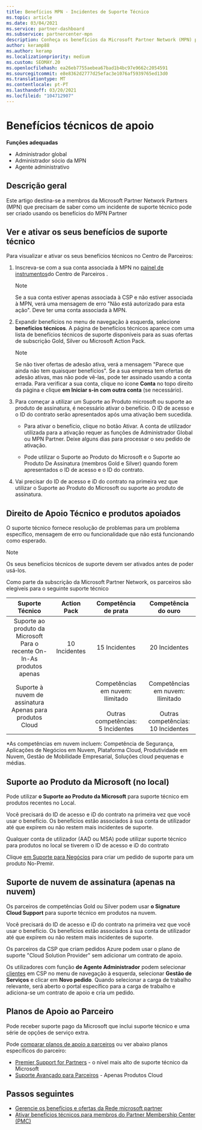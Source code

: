 ```yaml
---
title: Benefícios MPN - Incidentes de Suporte Técnico
ms.topic: article
ms.date: 03/04/2021
ms.service: partner-dashboard
ms.subservice: partnercenter-mpn
description: Conheça os benefícios da Microsoft Partner Network (MPN) para incidentes de suporte técnico
author: keramp88
ms.author: keramp
ms.localizationpriority: medium
ms.custom: SEOMAY.20
ms.openlocfilehash: ea26eb7755aebea67bad1b4bc97e9662c2054591
ms.sourcegitcommit: e8e8362d2777d25efac3e1076af5939765ed13d0
ms.translationtype: MT
ms.contentlocale: pt-PT
ms.lasthandoff: 03/20/2021
ms.locfileid: "104712907"
---
```

# <a name="technical-support-benefits"></a>Benefícios técnicos de apoio

**Funções adequadas**
-   Administrador global 
-   Administrador sócio da MPN 
-   Agente administrativo 

## <a name="overview"></a>Descrição geral

Este artigo destina-se a membros da Microsoft Partner Network Partners (MPN) que precisam de saber como um incidente de suporte técnico pode ser criado usando os benefícios do MPN Partner

## <a name="view-and-activate-your-technical-support-benefits"></a>Ver e ativar os seus benefícios de suporte técnico 

Para visualizar e ativar os seus benefícios técnicos no Centro de Parceiros:

1. Inscreva-se com a sua conta associada à MPN no [painel de instrumentos](https://partner.microsoft.com/dashboard)do Centro de Parceiros . 
    > [!NOTE]
    > Se a sua conta estiver apenas associada à CSP e não estiver associada à MPN, verá uma mensagem de erro "Não está autorizado para esta ação". Deve ter uma conta associada à MPN.

2. Expandir benefícios no menu de navegação à esquerda, selecione **benefícios técnicos**. A página de benefícios técnicos aparece com uma lista de benefícios técnicos de suporte disponíveis para as suas ofertas de subscrição Gold, Silver ou Microsoft Action Pack. 

    > [!NOTE]
    >Se não tiver ofertas de adesão ativa, verá a mensagem "Parece que ainda não tem quaisquer benefícios". Se a sua empresa tem ofertas de adesão ativas, mas não pode vê-las, pode ter assinado usando a conta errada. Para verificar a sua conta, clique no ícone **Conta** no topo direito da página e clique **em Iniciar s-in com outra conta** (se necessário).

3. Para começar a utilizar um Suporte ao Produto microsoft ou suporte ao produto de assinatura, é necessário ativar o benefício. O ID de acesso e o ID do contrato serão apresentados após uma ativação bem sucedida. 

    -   Para ativar o benefício, clique no botão Ativar. A conta de utilizador utilizada para a ativação requer as funções de Administrador Global ou MPN Partner. Deixe alguns dias para processar o seu pedido de ativação. 

    - Pode utilizar o Suporte ao Produto do Microsoft e o Suporte ao Produto De Assinatura (membros Gold e Silver) quando forem apresentados o ID de acesso e o ID do contrato. 

 4. Vai precisar do ID de acesso e iD do contrato na primeira vez que utilizar o Suporte ao Produto do Microsoft ou suporte ao produto de assinatura.  

## <a name="technical-support-entitlement-and-supported-products"></a>Direito de Apoio Técnico e produtos apoiados

O suporte técnico fornece resolução de problemas para um problema específico, mensagem de erro ou funcionalidade que não está funcionando como esperado.

> [!NOTE]
> Os seus benefícios técnicos de suporte devem ser ativados antes de poder usá-los. 

Como parte da subscrição da Microsoft Partner Network, os parceiros são elegíveis para o seguinte suporte técnico


| Suporte Técnico |  Action Pack | Competência de prata | Competência do ouro |
|:---:|:---:|:---:|:---:|
| Suporte ao produto da Microsoft<br>Para o recente On-In-As <br>produtos apenas | 10 Incidentes | 15 Incidentes  | 20 Incidentes |
| Suporte à nuvem de assinatura<br>Apenas para produtos Cloud |  | Competências em nuvem:<br>Ilimitado<br><br>Outras competências:<br>5 Incidentes  | Competências em nuvem:<br>Ilimitado<br>          <br>Outras competências:<br>10 Incidentes  |

*As competências em nuvem incluem: Competência de Segurança, Aplicações de Negócios em Nuvem, Plataforma Cloud, Produtividade em Nuvem, Gestão de Mobilidade Empresarial, Soluções cloud pequenas e médias.

## <a name="microsoft-product-support-on-premises"></a>Suporte ao Produto da Microsoft (no local)

Pode utilizar  **o Suporte ao Produto da Microsoft** para suporte técnico em produtos recentes no Local. 

Você precisará do ID de acesso e iD do contrato na primeira vez que você usar o benefício. Os benefícios estão associados à sua conta de utilizador até que expirem ou não restem mais incidentes de suporte.

Qualquer conta de utilizador (AAD ou MSA) pode utilizar suporte técnico para produtos no local se tiverem o ID de acesso e iD do contrato

Clique [em Suporte para Negócios](https://support.serviceshub.microsoft.com/supportforbusiness/create) para criar um pedido de suporte para um produto No-Premir.

## <a name="signature-cloud-support-cloud-only"></a>Suporte de nuvem de assinatura (apenas na nuvem)

Os parceiros de competências Gold ou Silver podem usar **o Signature Cloud Support** para suporte técnico em produtos na nuvem. 

Você precisará do ID de acesso e iD do contrato na primeira vez que você usar o benefício. Os benefícios estão associados à sua conta de utilizador até que expirem ou não restem mais incidentes de suporte.

Os parceiros da CSP que criam pedidos Azure podem usar o plano de suporte "Cloud Solution Provider" sem adicionar um contrato de apoio.

Os utilizadores com função **de Agente Administrador** podem selecionar [clientes](https://partner.microsoft.com/commerce/customers/list) em CSP no menu de navegação à esquerda, selecionar **Gestão de Serviços** e clicar em **Novo pedido**.  Quando selecionar a carga de trabalho relevante, será aberto o portal específico para a carga de trabalho e adiciona-se um contrato de apoio e cria um pedido.

## <a name="partner-support-plans"></a>Planos de Apoio ao Parceiro

Pode receber suporte pago da Microsoft que inclui suporte técnico e uma série de opções de serviço extra. 

Pode [comparar planos de apoio a parceiros](https://partner.microsoft.com/support/partnersupport) ou ver abaixo planos específicos do parceiro:

- [Premier Support for Partners](https://partner.microsoft.com/support/microsoft-services-premier-support) - o nível mais alto de suporte técnico da Microsoft
- [Suporte Avançado para Parceiros](https://partner.microsoft.com/support/advanced-cloud-support) - Apenas Produtos Cloud


## <a name="next-steps"></a>Passos seguintes

- [Gerencie os benefícios e ofertas da Rede microsoft partner](manage-your-partner-network-benefits.md)
- [Ativar benefícios técnicos para membros do Partner Membership Center (PMC)](partner-membership-center-tech-benefits-activate.md)
